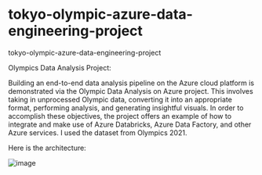 # tokyo-olympic-azure-data-engineering-project
tokyo-olympic-azure-data-engineering-project

Olympics Data Analysis Project:

Building an end-to-end data analysis pipeline on the Azure cloud platform is demonstrated via the Olympic Data Analysis on Azure project. This involves taking in unprocessed Olympic data, converting it into an appropriate format, performing analysis, and generating insightful visuals. In order to accomplish these objectives, the project offers an example of how to integrate and make use of Azure Databricks, Azure Data Factory, and other Azure services. I used the dataset from Olympics 2021.

Here is the architecture:

![image](https://github.com/mamadisandhya/Olympic_DE_azure/assets/146893168/68292f15-5abe-40b0-9d9c-2eb2b2d55266)

 

